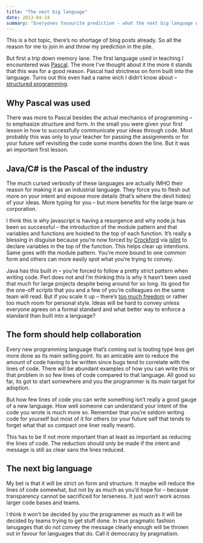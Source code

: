 ```yaml
---
title: "The next big language"
date: 2013-04-24
summary: "Everyones favourite prediction - what the next big language will be. Meta-style"
---
```


This is a hot topic, there’s no shortage of blog posts already. So all the reason for me to join in and throw my prediction in the pile.

But first a trip down memory lane. The first language used in teaching I encountered was [Pascal](http://en.wikipedia.org/wiki/Pascal_\(programming_language%29). The more I’ve thought about it the more it stands that this was for a good reason. Pascal had strictness on form built into the language. Turns out this even had a name wich I didn’t know about – [structured programming](http://en.wikipedia.org/wiki/Structured_programming).

## Why Pascal was used
There was more to Pascal besides the actual mechanics of programming – to emphasize structure and form. In the small you were given your first lesson in how to successfully communicate your ideas through code. Most probably this was only to your teacher for passing the assignments or for your future self revisiting the code some months down the line. But it was an important first lesson.

## Java/C# is the Pascal of the industry
The much cursed verbosity of these languages are actually IMHO their reason for making it as an industrial language. They force you to flesh out more on your intent and expose more details (that’s where the devil hides) of your ideas. More typing for you – but more benefits for the large team or corporation.

I think this is why javascript is having a resurgence and why node.js has been so successful – the introduction of the module pattern and that variables and functions are hoisted to the top of each function. It’s really a blessing in disguise because you’re now forced by [Crockford](http://en.wikipedia.org/wiki/Douglas_Crockford) via [jslint](http://www.jslint.com/) to declare variables in the top of the function. This helps clear up intentions. Same goes with the module pattern. You’re more bound to one common form and others can more easily spot what you’re trying to convey.

Java has this built in – you’re forced to follow a pretty strict pattern when writing code. Perl does not and I’m thinking this is why it hasn’t been used that much for large projects despite being around for so long. Its good for the one-off scripts that you and a few of you’re colleagues on the same team will read. But if you scale it up – there’s [too much freedom](http://perl.plover.com/obfuscated/) or rather too much room for personal style. Ideas will be hard to convey unless everyone agrees on a formal standard and what better way to enforce a standard than built into a language?

## The form should help collaboration
Every new programming language that’s coming out is touting type less get more done as its main selling point. Its an amicable aim to reduce the amount of code having to be written since bugs tend to correlate with the lines of code. There will be abundant examples of how you can write this or that problem in so few lines of code compared to that language. All good so far, its got to start somewhere and you the programmer is its main target for adoption.

But how few lines of code you can write something isn’t really a good gauge of a new language. How well someone can understand your intent of the code you wrote is much more so. Remember that you’re seldom writing code for yourself but most of it for others (or your future self that tends to forget what that so compact one liner really meant).

This has to be if not more important than at least as important as reducing the lines of code. The reduction should only be made if the intent and message is still as clear sans the lines reduced.

## The next big language
My bet is that it will be strict on form and structure. It maybe will reduce the lines of code somewhat, but not by as much as you’d hope for – because transparency cannot be sacrificed for terseness. It just won’t work across larger code bases and teams.

I think it won’t be decided by you the programmer as much as it will be decided by teams trying to get stuff done. In true pragmatic fashion lanugages that do not convey the message clearly enough will be thrown out in favour for languages that do. Call it democracy by pragmatism.
